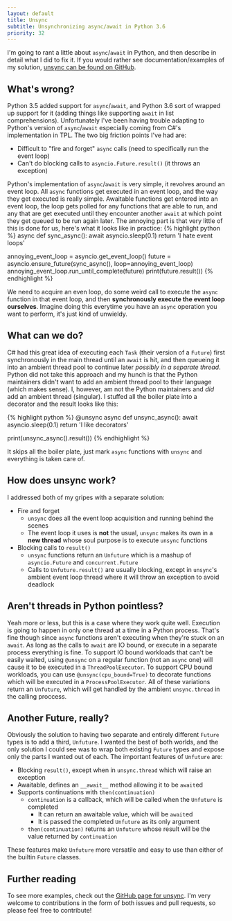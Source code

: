 ```yaml
---
layout: default
title: Unsync
subtitle: Unsynchronizing async/await in Python 3.6
priority: 32
---
```


I'm going to rant a little about `async`/`await` in Python, and then describe in detail what I did to fix it.
If you would rather see documentation/examples of my solution, [unsync can be found on GitHub](https://github.com/alex-sherman/unsync/).

## What's wrong?

Python 3.5 added support for `async`/`await`, and Python 3.6 sort of wrapped up support for it
(adding things like supporting `await` in list comprehensions). Unfortunately I've been having trouble adapting
to Python's version of `async`/`await` especially coming from C#'s implementation in TPL. The two big
friction points I've had are:

- Difficult to "fire and forget" `async` calls (need to specifically run the event loop)
- Can't do blocking calls to `asyncio.Future.result()` (it throws an exception)

Python's implementation of `async`/`await` is very simple, it revolves around an event loop. All `async`
functions get executed in an event loop, and the way they get executed is really simple. Awaitable functions
get entered into an event loop, the loop gets polled for any functions that are able to run, and any that are
get executed until they encounter another `await` at which point they get queued to be run again later.
The annoying part is that very little of this is done for us, here's what it looks like in practice:
{% highlight python %}
async def sync_async():
    await asyncio.sleep(0.1)
    return 'I hate event loops'

annoying_event_loop = asyncio.get_event_loop()
future = asyncio.ensure_future(sync_async(), loop=annoying_event_loop)
annoying_event_loop.run_until_complete(future)
print(future.result())
{% endhighlight %}

We need to acquire an even loop, do some weird call to execute the `async` function in that event loop,
and then **synchronously execute the event loop ourselves**. Imagine doing this everytime you have an `async`
operation you want to perform, it's just kind of unwieldy.

## What can we do?

C# had this great idea of executing each `Task` (their version of a `Future`) first synchronously
in the main thread until an `await` is hit, and then queueing it into an ambient thread pool
to continue later *possibly in a separate thread*. Python did not take this approach and my hunch is that the
Python maintainers didn't want to add an ambient thread pool to their language (which makes sense).
I, however, am not the Python maintainers and *did* add an ambient thread (singular). I stuffed all the boiler
plate into a decorator and the result looks like this:

{% highlight python %}
@unsync
async def unsync_async():
    await asyncio.sleep(0.1)
    return 'I like decorators'

print(unsync_async().result())
{% endhighlight %}

It skips all the boiler plate, just mark `async` functions with `unsync` and everything is taken care of.

## How does unsync work?

I addressed both of my gripes with a separate solution:
- Fire and forget
  - `unsync` does all the event loop acquisition and running behind the scenes
  - The event loop it uses is **not** the usual, `unsync` makes its own in a **new thread** whose soul purpose
  is to execute `unsync` functions
- Blocking calls to `result()`
  - `unsync` functions return an `Unfuture` which is a mashup of `asyncio.Future` and `concurrent.Future`
  - Calls to `Unfuture.result()` are usually blocking, except in `unsync`'s ambient event loop thread
  where it will throw an exception to avoid deadlock

## Aren't threads in Python pointless?

Yeah more or less, but this is a case where they work quite well.
Execution is going to happen in only one thread at a time in a Python process.
That's fine though since `async` functions aren't executing when they're stuck on an `await`.
As long as the calls to `await` are IO bound, or execute in a separate process everything is fine.
To support IO bound workloads that can't be easily waited, using `@unsync` on a regular
function (not an `async` one) will cause it to be executed in a `ThreadPoolExecutor`. To support CPU bound
workloads, you can use `@unsync(cpu_bound=True)` to decorate functions which will be executed in a
`ProcessPoolExecutor`. All of these variations return an `Unfuture`, which will get handled by the
ambient `unsync.thread` in the calling proccess.

## Another Future, really?

Obviously the solution to having two separate and entirely different `Future` types is to add a third, `Unfuture`.
I wanted the best of both worlds, and the only solution I could see was to wrap both existing `Future` types
and expose only the parts I wanted out of each. The important features of `Unfuture` are:
- Blocking `result()`, except when in `unsync.thread` which will raise an exception
- Awaitable, defines an `__await__` method allowing it to be `await`ed
- Supports continuations with `then(continuation)`
  - `continuation` is a callback, which will be called when the `Unfuture` is completed
    - It can return an awaitable value, which will be `await`ed
    - It is passed the completed `Unfuture` as its only argument
  - `then(continuation)` returns an `Unfuture` whose result will be the value returned by `continuation`

These features make `Unfuture` more versatile and easy to use than either of the builtin `Future` classes.

## Further reading

To see more examples, check out the [GitHub page for unsync](https://github.com/alex-sherman/unsync/).
I'm very welcome to contributions in the form of both issues and pull requests, so please feel free to
contribute!
